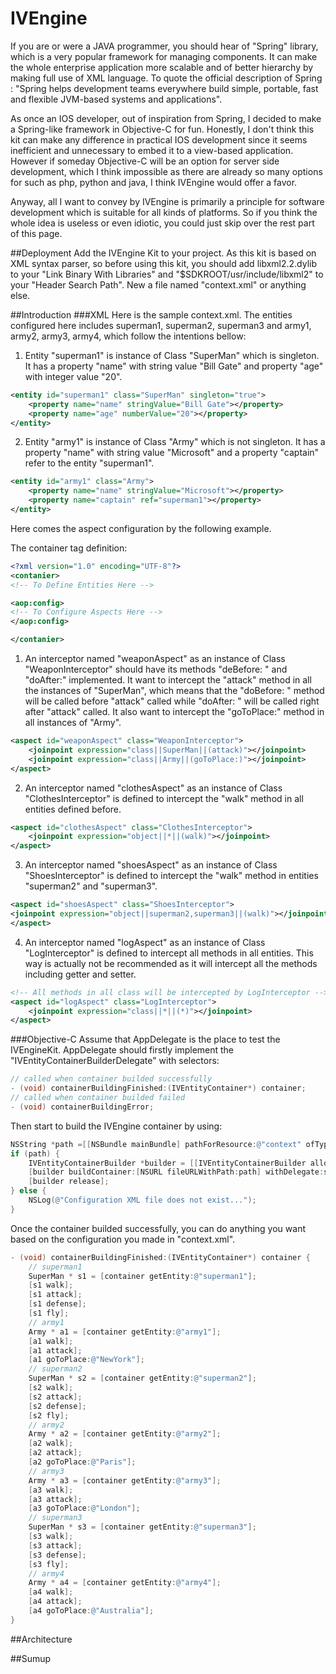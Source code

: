 IVEngine
========

If you are or were a JAVA programmer, you should hear of "Spring" library, which is a very popular framework for managing components. It can make the whole enterprise application more scalable and of better hierarchy by making full use of XML language. To quote the official description of Spring : "Spring helps development teams everywhere build simple, portable,  fast and flexible JVM-based systems and applications".

As once an IOS developer, out of inspiration from Spring,  I decided to make a Spring-like framework in Objective-C for fun. Honestly, I don't think this kit can make any difference in practical IOS development since it seems inefficient and    unnecessary to embed it to a view-based application. However if someday Objective-C will be an option for server side development, which I think impossible as there are already so many options for such as php, python and java, I think IVEngine would offer a favor.

Anyway, all I want to convey by IVEngine is primarily a principle for software development which is suitable for all kinds of platforms. So if you think the whole idea is useless or even idiotic, you could just skip over the rest part of this page.

##Deployment
Add the IVEngine Kit to your project.
As this kit is based on XML syntax parser, so before using this kit, you should add libxml2.2.dylib to your "Link Binary With Libraries" and "$SDKROOT/usr/include/libxml2" to your "Header Search Path". 
New a file named "context.xml" or anything else.

##Introduction
###XML
Here is the sample context.xml. The entities configured here includes superman1, superman2, superman3 and army1, army2, army3, army4, which follow the intentions bellow:

1. Entity "superman1" is instance of Class "SuperMan" which is singleton. It has a property "name" with string value "Bill Gate" and property "age" with integer value "20".
```XML
<entity id="superman1" class="SuperMan" singleton="true">
    <property name="name" stringValue="Bill Gate"></property>
    <property name="age" numberValue="20"></property>
</entity>
```

2. Entity "army1" is instance of Class "Army" which is not singleton. It has a property "name" with string value "Microsoft" and a property "captain" refer to the entity "superman1".
```XML
<entity id="army1" class="Army">
    <property name="name" stringValue="Microsoft"></property>
    <property name="captain" ref="superman1"></property>
</entity>
```
Here comes the aspect configuration by the following example.

The container tag definition:
```XML
<?xml version="1.0" encoding="UTF-8"?>
<contanier>
<!-- To Define Entities Here -->

<aop:config>
<!-- To Configure Aspects Here -->
</aop:config>

</contanier>
```

1. An interceptor named "weaponAspect" as an instance of Class "WeaponInterceptor" should have its methods "deBefore: " and "doAfter:" implemented. It want to intercept the "attack" method in all the instances of "SuperMan", which means that the "doBefore: " method will be called before "attack" called while "doAfter: " will be called right after "attack" called. It also want to intercept the "goToPlace:" method in all instances of "Army".
```XML
<aspect id="weaponAspect" class="WeaponInterceptor">
    <joinpoint expression="class||SuperMan||(attack)"></joinpoint>
    <joinpoint expression="class||Army||(goToPlace:)"></joinpoint>
</aspect>
```

2.  An interceptor named "clothesAspect" as an instance of Class "ClothesInterceptor" is defined to intercept the "walk" method in all entities defined before.
```XML
<aspect id="clothesAspect" class="ClothesInterceptor">
    <joinpoint expression="object||*||(walk)"></joinpoint>
</aspect>
```

3. An interceptor named "shoesAspect" as an instance of Class "ShoesInterceptor" is defined to intercept the "walk" method in entities "superman2" and "superman3".
```XML
<aspect id="shoesAspect" class="ShoesInterceptor">
<joinpoint expression="object||superman2,superman3||(walk)"></joinpoint>
</aspect>
```

4. An interceptor named "logAspect" as an instance of Class "LogInterceptor" is defined to intercept all methods in all entities. This way is actually not be recommended as it will intercept all the methods including getter and setter.
```XML
<!-- All methods in all class will be intercepted by LogInterceptor -->
<aspect id="logAspect" class="LogInterceptor">
    <joinpoint expression="class||*||(*)"></joinpoint>
</aspect>
```
###Objective-C
Assume that AppDelegate is the place to test the IVEngineKit. AppDelegate should firstly implement the "IVEntityContainerBuilderDelegate" with selectors:
```ObjectiveC
// called when container builded successfully
- (void) containerBuildingFinished:(IVEntityContainer*) container;
// called when container builded failed
- (void) containerBuildingError;
```
Then start to build the IVEngine container by using: 
```ObjectiveC
NSString *path =[[NSBundle mainBundle] pathForResource:@"context" ofType:@"xml"];
if (path) {
    IVEntityContainerBuilder *builder = [[IVEntityContainerBuilder alloc] init];
    [builder buildContainer:[NSURL fileURLWithPath:path] withDelegate:self];
    [builder release];
} else {
    NSLog(@"Configuration XML file does not exist...");
}
```
Once the container builded successfully, you can do anything you want based on the configuration you made in "context.xml".
```ObjectiveC
- (void) containerBuildingFinished:(IVEntityContainer*) container {
    // superman1
    SuperMan * s1 = [container getEntity:@"superman1"];
    [s1 walk];
    [s1 attack];
    [s1 defense];
    [s1 fly];
    // army1
    Army * a1 = [container getEntity:@"army1"];
	[a1 walk];
    [a1 attack];
    [a1 goToPlace:@"NewYork"];
    // superman2
    SuperMan * s2 = [container getEntity:@"superman2"];
    [s2 walk];
    [s2 attack];
    [s2 defense];
    [s2 fly];
    // army2
    Army * a2 = [container getEntity:@"army2"];
    [a2 walk];
    [a2 attack];
    [a2 goToPlace:@"Paris"];
    // army3
    Army * a3 = [container getEntity:@"army3"];
    [a3 walk];
    [a3 attack];
    [a3 goToPlace:@"London"];
    // superman3
    SuperMan * s3 = [container getEntity:@"superman3"];
    [s3 walk];
    [s3 attack];
    [s3 defense];
    [s3 fly];
    // army4
    Army * a4 = [container getEntity:@"army4"];
    [a4 walk];
    [a4 attack];
    [a4 goToPlace:@"Australia"];
}
```

##Architecture

##Sumup
